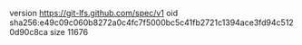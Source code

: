 version https://git-lfs.github.com/spec/v1
oid sha256:e49c09c060b8272a0c4fc7f5000bc5c41fb2721c1394ace3fd94c5120d90c8ca
size 11676

